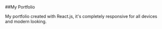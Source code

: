 ##My Portfolio

My portfolio created with React.js, it's completely responsive for all devices and modern looking.
